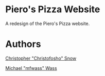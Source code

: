 # Piero's Pizza Website
A redesign of the Piero's Pizza website.

# Authors
[Christopher "Christofosho" Snow](https://github.com/Christofosho)

[Michael "mfwass" Wass](https://github.com/mfwass)
